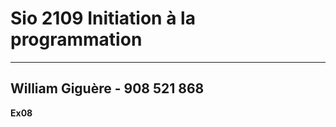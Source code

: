 # Sio 2109 Initiation à la programmation
__________________________________________________________

## William Giguère - 908 521 868

**Ex08**

